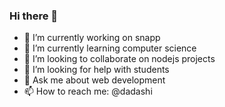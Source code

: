 ### Hi there 👋

- 🔭 I’m currently working on snapp
- 🌱 I’m currently learning computer science
- 👯 I’m looking to collaborate on nodejs projects
- 🤔 I’m looking for help with students
- 💬 Ask me about web development
- 📫 How to reach me: @dadashi
